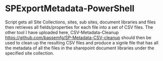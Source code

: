 # SPExportMetadata-PowerShell
Script gets all Site Collections, sites, sub sites, document libraries and files then retrieves all fields/properties for each file into a set of CSV files. The other tool I have uploaded here, CSV-Metadata-Cleanup https://github.com/bassemfg/SP-Metadata-CSV-cleanup should then be used to clean up the resulting CSV files and produce a signle file that has all the metadata of all the files in the sharepoint document libraries under the specified site collection.
